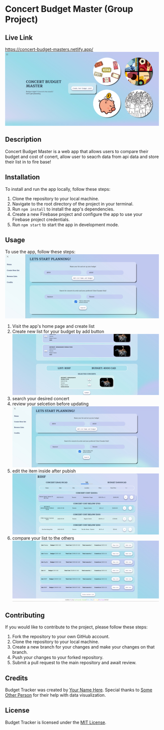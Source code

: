 # Concert Budget Master (Group Project)

## Live Link 
https://concert-budget-masters.netlify.app/
![Project screenshot](./readmeAssets/home.jpg)

## Description
Concert Budget Master is a web app that allows users to compare their budget and cost of conert, 
allow user to seacrh data from api data and store their list in to fire base!

## Installation

To install and run the app locally, follow these steps:

1. Clone the repository to your local machine.
2. Navigate to the root directory of the project in your terminal.
3. Run `npm install` to install the app's dependencies.
4. Create a new Firebase project and configure the app to use your Firebase project credentials.
5. Run `npm start` to start the app in development mode.

## Usage

To use the app, follow these steps:
![Project screenshot](./readmeAssets/setupList.jpg)
1. Visit the app's home page and create list
2. Create new list  for your budget by add button
![Project screenshot](./readmeAssets/addItems.jpg)
3. search your desired concert
4. review your selcetion before updating 
![Project screenshot](./readmeAssets/setupList.jpg)
5. edit the item inside after pubish
![Project screenshot](./readmeAssets/editList.jpg)
6. compare your list to the others 
![Project screenshot](./readmeAssets/viewList.jpg)

## Contributing

If you would like to contribute to the project, please follow these steps:

1. Fork the repository to your own GitHub account.
2. Clone the repository to your local machine.
3. Create a new branch for your changes and make your changes on that branch.
4. Push your changes to your forked repository.
5. Submit a pull request to the main repository and await review.

## Credits

Budget Tracker was created by [Your Name Here](https://your-website.com/). Special thanks to [Some Other Person](https://their-website.com/) for their help with data visualization.

## License

Budget Tracker is licensed under the [MIT License](https://opensource.org/licenses/MIT).
